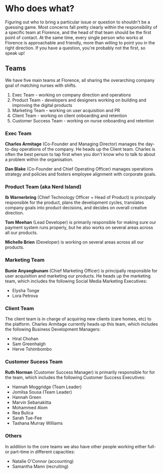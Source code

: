 # Who does what?

Figuring out who to bring a particular issue or question to shouldn't be a guessing game. Most concerns fall pretty clearly within the responsibility of a specific team at Florence, and the head of that team should be the first point of contact. At the same time, every single person who works at Florence is approachable and friendly, more than willing to point you in the right direction. If you have a question, you're probably not the first, so speak up!

## Teams
We have five main teams at Florence, all sharing the overarching company goal of matching nurses with shifts.

1. Exec Team - working on company direction and operations
2. Product Team - developers and designers working on building and improving the digital products
3. Marketing Team - working on user acquisition and PR
4. Client Team - working on client onboarding and retention
5. Customer Success Team - working on nurse onboarding and retention

### Exec Team

**Charles Armitage** (Co-Founder and Managing Director) manages the day-to-day operations of the company. He heads up the Client team. Charles is often the best person to tap first when you don't know who to talk to about a problem within the organisation.

**Dan Blake** (Co-Founder and Chief Operating Officer) manages operations strategy and policies and fosters employee alignment with corporate goals.

### Product Team (aka Nerd Island)

**Ib Warnerbring** (Chief Technology Officer + Head of Product) is principally responsible for the product, plans the development cycles, translates company goals into product decisions, and decides on overall creative direction.

**Tom Meehan** (Lead Developer) is primarily responsible for making sure our payment system runs properly, but he also works on several areas across all our products.

**Michelle Brien** (Developer) is working on several areas across all our products.

### Marketing Team

**Bunie Anyaegbunam** (Chief Marketing Officer) is principally responsible for user acquisition and marketing our products. He heads up the marketing team, which includes the following Social Media Marketing Executives:

* Elysha Tonge
* Lora Petrova

### Client Team

The client team is in charge of acquiring new clients (care homes, etc) to the platform. Charles Armitage currently heads up this team, which includes the following Business Development Managers:

* Hiral Chohan
* Sam Greenhalgh
* Herve Tshimbombo

### Customer Sucess Team

**Ruth Norman** (Customer Success Manager) is primarily responsible for for the team, which includes the following Customer Success Executives:

* Hannah Moggridge (Team Leader)
* Jomilsa Sousa (Team Leader)
* Hannah Green
* Marvin Sebanakitta
* Mohammed Alom
* Rea Bulica
* Sarah Tue-Fee
* Tashana Murray Williams

### Others
In addition to the core teams we also have other people working either full- or part-time in different capacities:

* Natalie O'Connor (accounting)
* Samantha Mann (recruiting)
